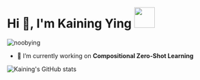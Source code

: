 <h1>Hi 👋, I'm Kaining Ying <img src='https://github.githubassets.com/images/mona-whisper.gif' width=48 height=48 /></h1>

<p align="left"> <img src="https://komarev.com/ghpvc/?username=noobying&label=Profile%20views&color=0e75b6&style=flat" alt="noobying" /> </p>

- 🔭 I’m currently working on **Compositional Zero-Shot Learning**  
  
![Kaining's GitHub stats](https://github-readme-stats.vercel.app/api?username=noobying&show_icons=true&theme=radical)
